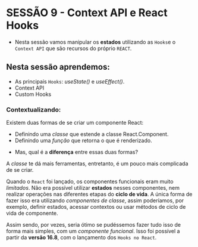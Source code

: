# SESSÃO 9 - Context API e React Hooks

- Nesta sessão vamos manipular os **estados** utilizando as `Hooks`e o `Context API` que são recursos do próprio `REACT`.

## Nesta sessão aprendemos:

- As principais `Hooks`: *useState()* e *useEffect()*.
- Context API
- Custom Hooks

### Contextualizando: 

Existem duas formas de se criar um componente React:

* Definindo uma *classe* que estende a classe React.Component.
* Definindo uma *função* que retorna o que é renderizado.

- Mas, qual é a **diferença** entre essas duas formas?

A *classe* te dá mais ferramentas, entretanto, é um pouco mais complicada de se criar.

Quando o `React` foi lançado, os componentes funcionais eram muito *limitados*. Não era possível utilizar **estados** nesses componentes, nem realizar operações nas diferentes etapas do **ciclo de vida**. A única forma de fazer isso era utilizando *componentes de classe*, assim poderíamos, por exemplo, definir estados, acessar contextos ou usar métodos de ciclo de vida de componente.

Assim sendo, por vezes, seria ótimo se pudéssemos fazer tudo isso de forma mais simples, com um *componente funcional*. Isso foi possível a partir da **versão 16.8**, com o lançamento dos `Hooks no React`.
